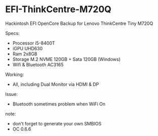 # EFI-ThinkCentre-M720Q
Hackintosh EFI OpenCore Backup for Lenovo ThinkCentre Tiny M720Q

Specs:
- Processor i5-8400T
- iGPU UHD630
- Ram 2x8GB
- Storage M.2 NVME 120GB + Sata 120GB (Windows)
- Wifi & Bluetooth AC3165

Working:
- All, including Dual Monitor via HDMI & DP

Issue:
- Bluetooth sometimes problem when WiFi On

note:
- don't forget to generate your own SMBIOS
- OC 0.6.6
